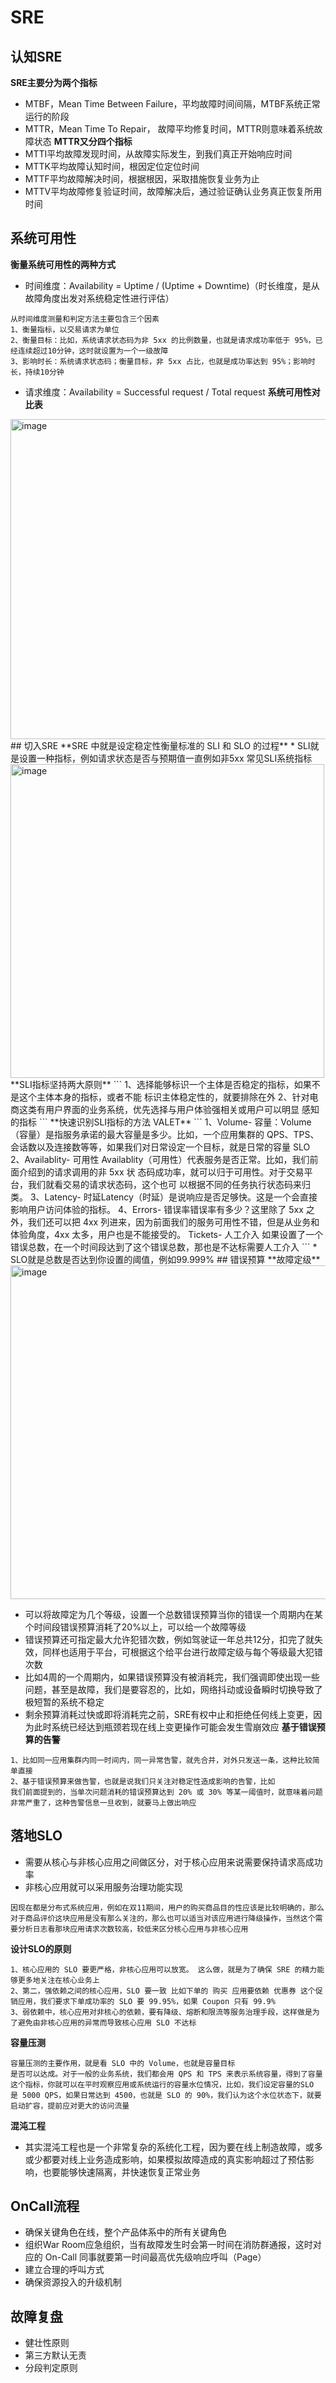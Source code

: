 # SRE
## 认知SRE
**SRE主要分为两个指标**
* MTBF，Mean Time Between Failure，平均故障时间间隔，MTBF系统正常运行的阶段
* MTTR，Mean Time To Repair， 故障平均修复时间，MTTR则意味着系统故障状态
**MTTR又分四个指标**
* MTTI平均故障发现时间，从故障实际发生，到我们真正开始响应时间
* MTTK平均故障认知时间，根因定位定位时间
* MTTF平均故障解决时间，根据根因，采取措施恢复业务为止
* MTTV平均故障修复验证时间，故障解决后，通过验证确认业务真正恢复所用时间
## 系统可用性
**衡量系统可用性的两种方式**
* 时间维度：Availability = Uptime / (Uptime + Downtime)（时长维度，是从故障角度出发对系统稳定性进行评估）
```
从时间维度测量和判定方法主要包含三个因素
1、衡量指标，以交易请求为单位
2、衡量目标：比如，系统请求状态码为非 5xx 的比例数量，也就是请求成功率低于 95%，已经连续超过10分钟，这时就设置为一个一级故障
3、影响时长：系统请求状态码；衡量目标，非 5xx 占比，也就是成功率达到 95%；影响时长，持续10分钟
```
* 请求维度：Availability = Successful request / Total request
**系统可用性对比表**
<img width="512" alt="image" src="https://user-images.githubusercontent.com/33318891/156274875-dd83ebdd-8745-464b-912e-c74c73256daf.png">
## 切入SRE
**SRE 中就是设定稳定性衡量标准的 SLI 和 SLO 的过程**
* SLI就是设置一种指标，例如请求状态是否与预期值一直例如非5xx
常见SLI系统指标
<img width="502" alt="image" src="https://user-images.githubusercontent.com/33318891/156274935-ac82df16-159f-4ea2-84d5-25a81814c124.png">
**SLI指标坚持两大原则**
```
1、选择能够标识一个主体是否稳定的指标，如果不是这个主体本身的指标，或者不能
标识主体稳定性的，就要排除在外
2、针对电商这类有用户界面的业务系统，优先选择与用户体验强相关或用户可以明显
感知的指标
```
**快速识别SLI指标的方法 VALET**
```
1、Volume- 容量：Volume（容量）是指服务承诺的最大容量是多少。比如，一个应用集群的 QPS、TPS、会话数以及连接数等等，如果我们对日常设定一个目标，就是日常的容量 SLO
2、Availablity- 可用性
Availablity（可用性）代表服务是否正常。比如，我们前面介绍到的请求调用的非 5xx 状
态码成功率，就可以归于可用性。对于交易平台，我们就看交易的请求状态码，这个也可
以根据不同的任务执行状态码来归类。
3、Latency- 时延Latency（时延）是说响应是否足够快。这是一个会直接影响用户访问体验的指标。
4、Errors- 错误率错误率有多少？这里除了 5xx 之外，我们还可以把 4xx 列进来，因为前面我们的服务可用性不错，但是从业务和体验角度，4xx 太多，用户也是不能接受的。
Tickets- 人工介入 如果设置了一个错误总数，在一个时间段达到了这个错误总数，那也是不达标需要人工介入
```
* SLO就是总数是否达到你设置的阈值，例如99.999%
## 错误预算
**故障定级**
<img width="534" alt="image" src="https://user-images.githubusercontent.com/33318891/156274956-b78adb99-7827-428e-acd1-ac51cf47b00e.png">

* 可以将故障定为几个等级，设置一个总数错误预算当你的错误一个周期内在某个时间段错误预算消耗了20%以上，可以给一个故障等级
* 错误预算还可指定最大允许犯错次数，例如驾驶证一年总共12分，扣完了就失效，同样也适用于平台，可根据这个给平台进行故障定级与每个等级最大犯错次数
* 比如4周的一个周期内，如果错误预算没有被消耗完，我们强调即使出现一些问题，甚至是故障，我们是要容忍的，比如，网络抖动或设备瞬时切换导致了极短暂的系统不稳定
* 剩余预算消耗过快或即将消耗完之前，SRE有权中止和拒绝任何线上变更，因为此时系统已经达到瓶颈若现在线上变更操作可能会发生雪崩效应
**基于错误预算的告警**
```
1、比如同一应用集群内同一时间内，同一异常告警，就先合并，对外只发送一条，这种比较简单直接
2、基于错误预算来做告警，也就是说我们只关注对稳定性造成影响的告警，比如
我们前面提到的，当单次问题消耗的错误预算达到 20% 或 30% 等某一阈值时，就意味着问题非常严重了，这种告警信息一旦收到，就要马上做出响应
```
## 落地SLO
* 需要从核心与非核心应用之间做区分，对于核心应用来说需要保持请求高成功率
* 非核心应用就可以采用服务治理功能实现
```
因现在都是分布式系统应用，例如在双11期间，用户的购买商品目的性应该是比较明确的，那么对于商品评价这块应用是没有那么关注的，那么也可以适当对该应用进行降级操作，当然这个需要分析日志看那块应用请求次数较高，较低来区分核心应用与非核心应用
```
**设计SLO的原则**
```
1、核心应用的 SLO 要更严格，非核心应用可以放宽。 这么做，就是为了确保 SRE 的精力能够更多地关注在核心业务上
2、第二，强依赖之间的核心应用，SLO 要一致 比如下单的 购买 应用要依赖 优惠券 这个促销应用，我们要求下单成功率的 SLO 要 99.95%，如果 Coupon 只有 99.9%
3、弱依赖中，核心应用对非核心的依赖，要有降级、熔断和限流等服务治理手段，这样做是为了避免由非核心应用的异常而导致核心应用 SLO 不达标
```
**容量压测**
```
容量压测的主要作用，就是看 SLO 中的 Volume，也就是容量目标
是否可以达成。对于一般的业务系统，我们都会用 QPS 和 TPS 来表示系统容量，得到了容量这个指标，你就可以在平时观察应用或系统运行的容量水位情况，比如，我们设定容量的SLO 是 5000 QPS，如果日常达到 4500，也就是 SLO 的 90%，我们认为这个水位状态下，就要启动扩容，提前应对更大的访问流量
```
**混沌工程**
* 其实混沌工程也是一个非常复杂的系统化工程，因为要在线上制造故障，或多或少都要对线上业务造成影响，如果模拟故障造成的真实影响超过了预估影响，也要能够快速隔离，并快速恢复正常业务
## OnCall流程
* 确保关键角色在线，整个产品体系中的所有关键角色
* 组织War Room应急组织，当有故障发生时会第一时间在消防群通报，这时对应的 On-Call 同事就要第一时间最高优先级响应呼叫（Page）
* 建立合理的呼叫方式
* 确保资源投入的升级机制
## 故障复盘
* 健壮性原则
* 第三方默认无责
* 分段判定原则
